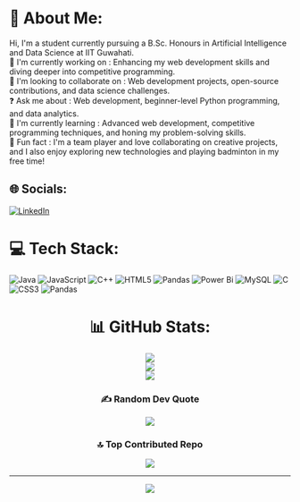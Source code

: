 # 💫 About Me:
Hi, I'm a student currently pursuing a B.Sc. Honours in Artificial Intelligence and Data Science at IIT Guwahati.  <br>🌱 I'm currently working on : Enhancing my web development skills and diving deeper into competitive programming.  <br>🤝 I'm looking to collaborate on : Web development projects, open-source contributions, and data science challenges.  <br>❓ Ask me about : Web development, beginner-level Python programming, and data analytics.  <br>🎯 I'm currently learning : Advanced web development, competitive programming techniques, and honing my problem-solving skills.  <br>🌟 Fun fact : I'm a team player and love collaborating on creative projects, and I also enjoy exploring new technologies and playing badminton in my free time!  


## 🌐 Socials:
[![LinkedIn](https://img.shields.io/badge/LinkedIn-%230077B5.svg?logo=linkedin&logoColor=white)](https://linkedin.com/in/https://www.linkedin.com/in/karthikeyabendi/) 

# 💻 Tech Stack:
![Java](https://img.shields.io/badge/java-%23ED8B00.svg?style=for-the-badge&logo=openjdk&logoColor=white) ![JavaScript](https://img.shields.io/badge/javascript-%23323330.svg?style=for-the-badge&logo=javascript&logoColor=%23F7DF1E) ![C++](https://img.shields.io/badge/c++-%2300599C.svg?style=for-the-badge&logo=c%2B%2B&logoColor=white) ![HTML5](https://img.shields.io/badge/html5-%23E34F26.svg?style=for-the-badge&logo=html5&logoColor=white) ![Pandas](https://img.shields.io/badge/pandas-%23150458.svg?style=for-the-badge&logo=pandas&logoColor=white) ![Power Bi](https://img.shields.io/badge/power_bi-F2C811?style=for-the-badge&logo=powerbi&logoColor=black) ![MySQL](https://img.shields.io/badge/mysql-4479A1.svg?style=for-the-badge&logo=mysql&logoColor=white) ![C](https://img.shields.io/badge/c-%2300599C.svg?style=for-the-badge&logo=c&logoColor=white) ![CSS3](https://img.shields.io/badge/css3-%231572B6.svg?style=for-the-badge&logo=css3&logoColor=white) ![Pandas](https://img.shields.io/badge/pandas-%23150458.svg?style=for-the-badge&logo=pandas&logoColor=white)

<div align="center">

# 📊 GitHub Stats:

![](https://github-readme-stats.vercel.app/api?username=BendiKarthikeya&theme=dark&hide_border=false&include_all_commits=false&count_private=false)<br/>
![](https://github-readme-streak-stats.herokuapp.com/?user=BendiKarthikeya&theme=dark&hide_border=false)<br/>
![](https://github-readme-stats.vercel.app/api/top-langs/?username=BendiKarthikeya&theme=dark&hide_border=false&include_all_commits=false&count_private=false&layout=compact)

### ✍️ Random Dev Quote
![](https://quotes-github-readme.vercel.app/api?type=vetical&theme=dark)

### 🔝 Top Contributed Repo
![](https://github-contributor-stats.vercel.app/api?username=BendiKarthikeya&limit=5&theme=dark&combine_all_yearly_contributions=true)

---
[![](https://visitcount.itsvg.in/api?id=BendiKarthikeya&icon=5&color=3)](https://visitcount.itsvg.in)

</div>

<!-- Proudly created with GPRM ( https://gprm.itsvg.in ) -->
